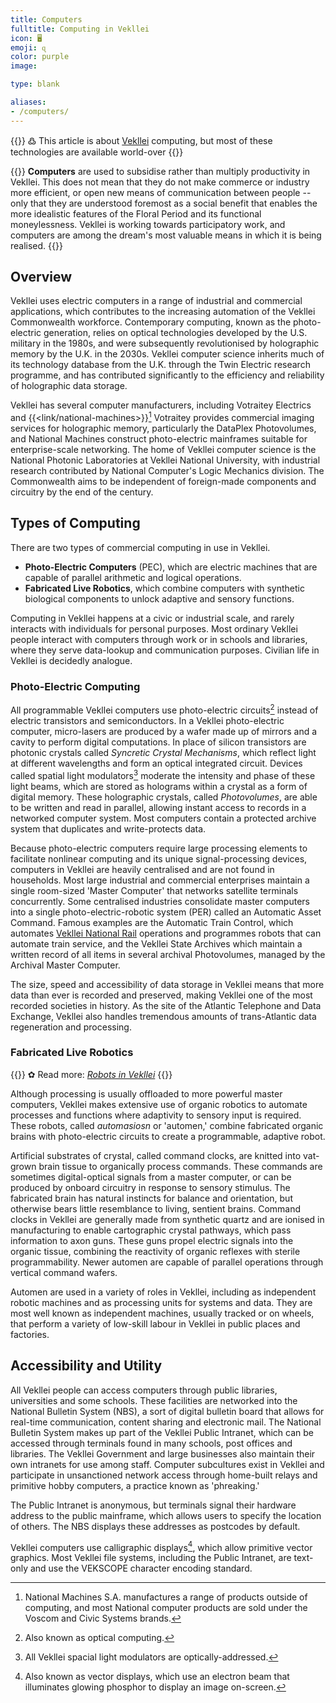 ```yaml
---
title: Computers
fulltitle: Computing in Vekllei
icon: 🖥
emoji: ɋ
color: purple
image:

type: blank

aliases:
- /computers/
---
```

{{<note>}}
߷ This article is about [Vekllei](/intro/#what-is-vekllei) computing, but most of these technologies are available world-over
{{</note>}}

{{<note panel >}}
**Computers** are used to subsidise rather than multiply productivity in Vekllei. This does not mean that they do not make commerce or industry more efficient, or open new means of communication between people -- only that they are understood foremost as a social benefit that enables the more idealistic features of the Floral Period and its functional moneylessness. Vekllei is working towards participatory work, and computers are among the dream's most valuable means in which it is being realised.
{{</note>}}

## Overview

Vekllei uses electric computers in a range of industrial and commercial applications, which contributes to the increasing automation of the Vekllei Commonwealth workforce. Contemporary computing, known as the photo-electric generation, relies on optical technologies developed by the U.S. military in the 1980s, and were subsequently revolutionised by holographic memory by the U.K. in the 2030s. Vekllei computer science inherits much of its technology database from the U.K. through the Twin Electric research programme, and has contributed significantly to the efficiency and reliability of holographic data storage.

Vekllei has several computer manufacturers, including Votraitey Electrics and {{<link/national-machines>}}[^1] Votraitey provides commercial imaging services for holographic memory, particularly the DataPlex Photovolumes, and National Machines construct photo-electric mainframes suitable for enterprise-scale networking. The home of Vekllei computer science is the National Photonic Laboratories at Vekllei National University, with industrial research contributed by National Computer's Logic Mechanics division. The Commonwealth aims to be independent of foreign-made components and circuitry by the end of the century.

## Types of Computing

There are two types of commercial computing in use in Vekllei.

- **Photo-Electric Computers** (PEC), which are electric machines that are capable of parallel arithmetic and logical operations.
- **Fabricated Live Robotics**, which combine computers with synthetic biological components to unlock adaptive and sensory functions.

Computing in Vekllei happens at a civic or industrial scale, and rarely interacts with individuals for personal purposes. Most ordinary Vekllei people interact with computers through work or in schools and libraries, where they serve data-lookup and communication purposes. Civilian life in Vekllei is decidedly analogue.

### Photo-Electric Computing

All programmable Vekllei computers use photo-electric circuits[^2] instead of electric transistors and semiconductors. In a Vekllei photo-electric computer, micro-lasers are produced by a wafer made up of mirrors and a cavity to perform digital computations. In place of silicon transistors are photonic crystals called *Syncretic Crystal Mechanisms*, which reflect light at different wavelengths and form an optical integrated circuit. Devices called spatial light modulators[^3] moderate the intensity and phase of these light beams, which are stored as holograms within a crystal as a form of digital memory. These holographic crystals, called *Photovolumes*, are able to be written and read in parallel, allowing instant access to records in a networked computer system. Most computers contain a protected archive system that duplicates and write-protects data.

Because photo-electric computers require large processing elements to facilitate nonlinear computing and its unique signal-processing devices, computers in Vekllei are heavily centralised and are not found in households. Most large industrial and commercial enterprises maintain a single room-sized 'Master Computer' that networks satellite terminals concurrently. Some centralised industries consolidate master computers into a single photo-electric-robotic system (PER) called an Automatic Asset Command. Famous examples are the Automatic Train Control, which automates [Vekllei National Rail](/factbook/society/industry/rail/) operations and programmes robots that can automate train service, and the Vekllei State Archives which maintain a written record of all items in several archival Photovolumes, managed by the Archival Master Computer.

The size, speed and accessibility of data storage in Vekllei means that more data than ever is recorded and preserved, making Vekllei one of the most recorded societies in history. As the site of the Atlantic Telephone and Data Exchange, Vekllei also handles tremendous amounts of trans-Atlantic data regeneration and processing.

### Fabricated Live Robotics

{{<note link>}}
✿ Read more: *[Robots in Vekllei](/posts/2021-01-11-automen/)*
{{</note>}}

Although processing is usually offloaded to more powerful master computers, Vekllei makes extensive use of organic robotics to automate processes and functions where adaptivity to sensory input is required. These robots, called *automasiosn* or 'automen,' combine fabricated organic brains with photo-electric circuits to create a programmable, adaptive robot.

Artificial substrates of crystal, called command clocks, are knitted into vat-grown brain tissue to organically process commands. These commands are sometimes digital-optical signals from a master computer, or can be produced by onboard circuitry in response to sensory stimulus. The fabricated brain has natural instincts for balance and orientation, but otherwise bears little resemblance to living, sentient brains. Command clocks in Vekllei are generally made from synthetic quartz and are ionised in manufacturing to enable cartographic crystal pathways, which pass information to axon guns. These guns propel electric signals into the organic tissue, combining the reactivity of organic reflexes with sterile programmability. Newer automen are capable of parallel operations through vertical command wafers.

Automen are used in a variety of roles in Vekllei, including as independent robotic machines and as processing units for systems and data. They are most well known as independent machines, usually tracked or on wheels, that perform a variety of low-skill labour in Vekllei in public places and factories.

## Accessibility and Utility

All Vekllei people can access computers through public libraries, universities and some schools. These facilities are networked into the National Bulletin System (NBS), a sort of digital bulletin board that allows for real-time communication, content sharing and electronic mail. The National Bulletin System makes up part of the Vekllei Public Intranet, which can be accessed through terminals found in many schools, post offices and libraries. The Vekllei Government and large businesses also maintain their own intranets for use among staff. Computer subcultures exist in Vekllei and participate in unsanctioned network access through home-built relays and primitive hobby computers, a practice known as 'phreaking.'

The Public Intranet is anonymous, but terminals signal their hardware address to the public mainframe, which allows users to specify the location of others. The NBS displays these addresses as postcodes by default.

Vekllei computers use calligraphic displays[^4], which allow primitive vector graphics. Most Vekllei file systems, including the Public Intranet, are text-only and use the VEKSCOPE character encoding standard.

[^1]: National Machines S.A. manufactures a range of products outside of computing, and most National computer products are sold under the Voscom and Civic Systems brands.
[^2]: Also known as optical computing.
[^3]: All Vekllei spacial light modulators are optically-addressed.
[^4]: Also known as vector displays, which use an electron beam that illuminates glowing phosphor to display an image on-screen.
